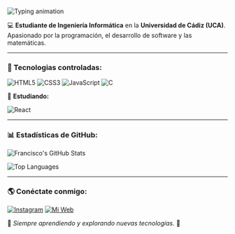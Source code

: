 ### <p align="center">
  <img src="https://readme-typing-svg.herokuapp.com?font=Fira+Code&size=22&duration=2000&pause=1000&color=00FF00&background=000000&center=true&vCenter=true&width=500&lines=Hola%2C+soy+Francisco+Rodr%C3%ADguez+Alc%C3%B3n!+%F0%9F%91%8B" alt="Typing animation" />
</p>

💻 **Estudiante de Ingeniería Informática** en la **Universidad de Cádiz (UCA)**. Apasionado por la programación, el desarrollo de software y las matemáticas.

---

### 🚀 Tecnologias controladas:

![HTML5](https://img.shields.io/badge/HTML5-E34F26?style=for-the-badge&logo=html5&logoColor=white)
![CSS3](https://img.shields.io/badge/CSS3-1572B6?style=for-the-badge&logo=css3&logoColor=white)
![JavaScript](https://img.shields.io/badge/JavaScript-F7DF1E?style=for-the-badge&logo=javascript&logoColor=black)
![C](https://img.shields.io/badge/C-A8B9CC?style=for-the-badge&logo=c&logoColor=white)

📖 **Estudiando:**

![React](https://img.shields.io/badge/React-61DAFB?style=for-the-badge&logo=react&logoColor=black)

---

### 📊 Estadísticas de GitHub:

![Francisco's GitHub Stats](https://github-readme-stats.vercel.app/api?username=Kiskoroal&show_icons=true&theme=tokyonight)

![Top Languages](https://github-readme-stats.vercel.app/api/top-langs/?username=Kiskoroal&layout=compact&theme=tokyonight)

---

### 🌎 Conéctate conmigo:

[![Instagram](https://img.shields.io/badge/Instagram-E4405F?style=for-the-badge&logo=instagram&logoColor=white)](https://www.instagram.com/kiskorodriguezz/)
[![Mi Web](https://img.shields.io/badge/Mi_Web-000000?style=for-the-badge&logo=google-chrome&logoColor=white)](https://kiskoroal.github.io/franciscorodriguez)

📌 *Siempre aprendiendo y explorando nuevas tecnologías.* 🚀
